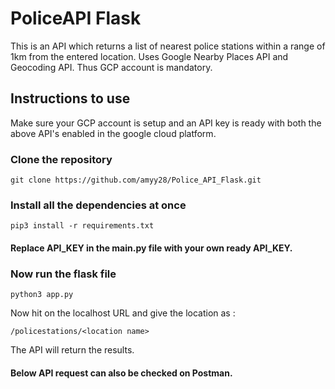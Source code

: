 # PoliceAPI Flask
This is an API which returns a list of nearest police stations within a range of 1km from the entered location.
Uses Google Nearby Places API and Geocoding API. Thus GCP account is mandatory.

## Instructions to use
Make sure your GCP account is setup and an API key is ready with both the above API's enabled in the google cloud platform. 

### Clone the repository
```
git clone https://github.com/amyy28/Police_API_Flask.git
```

### Install all the dependencies at once
```
pip3 install -r requirements.txt
```

#### Replace API_KEY in the main.py file with your own ready API_KEY.

### Now run the flask file
```
python3 app.py
```

Now hit on the localhost URL and give the location as :
```
/policestations/<location name>
```
The API will return the results.

#### Below API request can also be checked on Postman.

